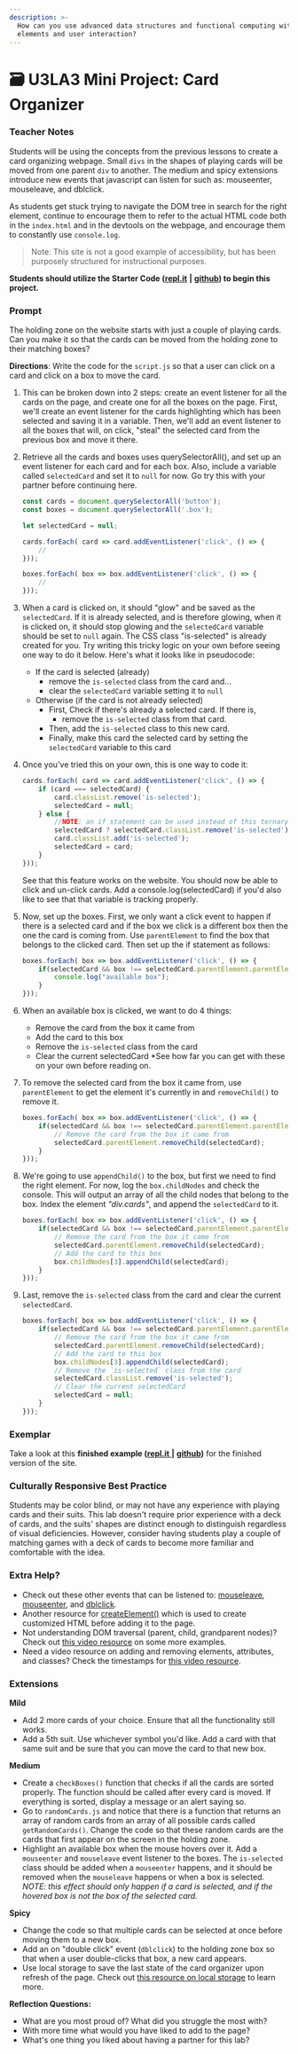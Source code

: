 ```yaml
---
description: >-
  How can you use advanced data structures and functional computing with DOM
  elements and user interaction?
---
```


# 🗃 U3LA3 Mini Project: Card Organizer

### Teacher Notes

Students will be using the concepts from the previous lessons to create a card organizing webpage. Small `divs` in the shapes of playing cards will be moved from one parent `div` to another. The medium and spicy extensions introduce new events that javascript can listen for such as: mouseenter, mouseleave, and dblclick.

As students get stuck trying to navigate the DOM tree in search for the right element, continue to encourage them to refer to the actual HTML code both in the `index.html` and in the devtools on the webpage, and encourage them to constantly use `console.log`.

> Note: This site is not a good example of accessibility, but has been purposely structured for instructional purposes.

**Students should utilize the Starter Code (**[**repl.it**](https://replit.com/@qrtnycs4all/U3LA3-Mini-Project-Starter-Code) **|** [**github**](https://github.com/nycdoe-cs4all/interactive-web/tree/main/unit-3-advanced-dom/U3LAB3/U3LAB3-Starter)**) to begin this project.**

### Prompt

The holding zone on the website starts with just a couple of playing cards. Can you make it so that the cards can be moved from the holding zone to their matching boxes?

**Directions**: Write the code for the `script.js` so that a user can click on a card and click on a box to move the card.

1. This can be broken down into 2 steps: create an event listener for all the cards on the page, and create one for all the boxes on the page. First, we'll create an event listener for the cards highlighting which has been selected and saving it in a variable. Then, we'll add an event listener to all the boxes that will, on click, "steal" the selected card from the previous box and move it there.
2.  Retrieve all the cards and boxes uses querySelectorAll(), and set up an event listener for each card and for each box. Also, include a variable called `selectedCard` and set it to `null` for now. Go try this with your partner before continuing here.

    ```js
    const cards = document.querySelectorAll('button');
    const boxes = document.querySelectorAll('.box');

    let selectedCard = null;

    cards.forEach( card => card.addEventListener('click', () => {
        //
    }));

    boxes.forEach( box => box.addEventListener('click', () => {
        //
    }));
    ```
3. When a card is clicked on, it should "glow" and be saved as the `selectedCard`. If it is already selected, and is therefore glowing, when it is clicked on, it should stop glowing and the `selectedCard` variable should be set to `null` again. The CSS class "is-selected" is already created for you. Try writing this tricky logic on your own before seeing one way to do it below. Here's what it looks like in pseudocode:
   * If the card is selected (already)
     * remove the `is-selected` class from the card and...
     * clear the `selectedCard` variable setting it to `null`
   * Otherwise (if the card is not already selected)
     * First, Check if there's already a selected card. If there is,
       * remove the `is-selected` class from that card.
     * Then, add the `is-selected` class to this new card.
     * Finally, make this card the selected card by setting the `selectedCard` variable to this card
4.  Once you've tried this on your own, this is one way to code it:

    ```js
    cards.forEach( card => card.addEventListener('click', () => {
        if (card === selectedCard) {
            card.classList.remove('is-selected');
            selectedCard = null;
        } else {
            //NOTE: an if statement can be used instead of this ternary
            selectedCard ? selectedCard.classList.remove('is-selected') : {};
            card.classList.add('is-selected');
            selectedCard = card;
        }
    }));
    ```

    See that this feature works on the website. You should now be able to click and un-click cards. Add a console.log(selectedCard) if you'd also like to see that that variable is tracking properly.
5.  Now, set up the boxes. First, we only want a click event to happen if there is a selected card and if the box we click is a different box then the one the card is coming from. Use `parentElement` to find the box that belongs to the clicked card. Then set up the if statement as follows:

    ```js
    boxes.forEach( box => box.addEventListener('click', () => {
        if(selectedCard && box !== selectedCard.parentElement.parentElement) {
            console.log("available box");
        }
    }));
    ```
6. When an available box is clicked, we want to do 4 things:
   * Remove the card from the box it came from
   * Add the card to this box
   * Remove the `is-selected` class from the card
   * Clear the current selectedCard \*See how far you can get with these on your own before reading on.
7.  To remove the selected card from the box it came from, use `parentElement` to get the element it's currently in and `removeChild()` to remove it.

    ```js
    boxes.forEach( box => box.addEventListener('click', () => {
        if(selectedCard && box !== selectedCard.parentElement.parentElement) {
            // Remove the card from the box it came from
            selectedCard.parentElement.removeChild(selectedCard);
        }
    }));
    ```
8.  We're going to use `appendChild()` to the box, but first we need to find the right element. For now, log the `box.childNodes` and check the console. This will output an array of all the child nodes that belong to the box. Index the element _"div.cards"_, and append the `selectedCard` to it.

    ```js
    boxes.forEach( box => box.addEventListener('click', () => {
        if(selectedCard && box !== selectedCard.parentElement.parentElement) {
            // Remove the card from the box it came from
            selectedCard.parentElement.removeChild(selectedCard);
            // Add the card to this box
            box.childNodes[3].appendChild(selectedCard);
        }
    }));
    ```
9.  Last, remove the `is-selected` class from the card and clear the current `selectedCard`.

    ```js
    boxes.forEach( box => box.addEventListener('click', () => {
        if(selectedCard && box !== selectedCard.parentElement.parentElement) {
            // Remove the card from the box it came from
            selectedCard.parentElement.removeChild(selectedCard);
            // Add the card to this box
            box.childNodes[3].appendChild(selectedCard);
            // Remove the `is-selected` class from the card
            selectedCard.classList.remove('is-selected');
            // Clear the current selectedCard
            selectedCard = null;
        }
    }));
    ```

### Exemplar

Take a look at this **finished example (**[**repl.it** ](https://replit.com/@qrtnycs4all/U3LA3-MINI-PROJECT-EXEMPLAR)**|** [**github**](https://github.com/nycdoe-cs4all/interactive-web/tree/main/unit-3-advanced-dom/U3LAB3/U3LAB3-Exemplar)**)** for the finished version of the site.

### Culturally Responsive Best Practice

Students may be color blind, or may not have any experience with playing cards and their suits. This lab doesn't require prior experience with a deck of cards, and the suits' shapes are distinct enough to distinguish regardless of visual deficiencies. However, consider having students play a couple of matching games with a deck of cards to become more familiar and comfortable with the idea.

### Extra Help?

* Check out these other events that can be listened to: [mouseleave](https://developer.mozilla.org/en-US/docs/Web/API/Element/mouseleave\_event), [mouseenter](https://developer.mozilla.org/en-US/docs/Web/API/Element/mouseenter\_event), and [dblclick](https://developer.mozilla.org/en-US/docs/Web/API/Element/dblclick\_event).
* Another resource for [createElement()](https://www.w3schools.com/jsref/met\_document\_createelement.asp) which is used to create customized HTML before adding it to the page.
* Not understanding DOM traversal (parent, child, grandparent nodes)? Check out [this video resource](https://youtu.be/v7rSSy8CaYE?t=470) on some more examples.
* Need a video resource on adding and removing elements, attributes, and classes? Check the timestamps for [this video resource](https://www.youtube.com/watch?v=y17RuWkWdn8).

### Extensions

**Mild**

* Add 2 more cards of your choice. Ensure that all the functionality still works.
* Add a 5th suit. Use whichever symbol you'd like. Add a card with that same suit and be sure that you can move the card to that new box.

**Medium**

* Create a `checkBoxes()` function that checks if all the cards are sorted properly. The function should be called after every card is moved. If everything is sorted, display a message or an alert saying so.
* Go to `randomCards.js` and notice that there is a function that returns an array of random cards from an array of all possible cards called `getRandomCards()`. Change the code so that these random cards are the cards that first appear on the screen in the holding zone.
* Highlight an available box when the mouse hovers over it. Add a `mouseenter` and `mouseleave` event listener to the boxes. The `is-selected` class should be added when a `mouseenter` happens, and it should be removed when the `mouseleave` happens or when a box is selected. _NOTE: this effect should only happen if a card is selected, and if the hovered box is not the box of the selected card._

**Spicy**

* Change the code so that multiple cards can be selected at once before moving them to a new box.
* Add an on "double click" event (`dblclick`) to the holding zone box so that when a user double-clicks that box, a new card appears.
* Use local storage to save the last state of the card organizer upon refresh of the page. Check out [this resource on local storage](https://developer.mozilla.org/en-US/docs/Web/API/Window/localStorage) to learn more.

**Reflection Questions:**

* What are you most proud of? What did you struggle the most with?
* With more time what would you have liked to add to the page?
* What's one thing you liked about having a partner for this lab?

